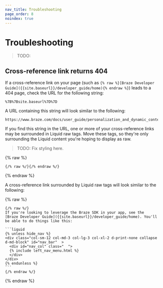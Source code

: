 ```yaml
---
nav_title: Troubleshooting
page_order: 8
noindex: true
---
```


# Troubleshooting

> TODO:

## Cross-reference link returns 404

<!--
Link for context: https://github.com/braze-inc/braze-docs/pull/6647/files#r1427183418
-->

If a cross-reference link on your page (such as `{% raw %}[Braze Developer Guide]({{site.baseurl}}/developer_guide/home){% endraw %}`) leads to a 404 page, check the URL for the following string:

```plaintext
%7B%7Bsite.baseurl%7D%7D
```

A URL containing this string will look similar to the following:

```plaintext
https://www.braze.com/docs/user_guide/personalization_and_dynamic_content/connected_content/%7B%7Bsite.baseurl%7D%7D/user_guide/administrative/app_settings/message_activity_log_tab
```

If you find this string in the URL, one or more of your cross-reference links may be surrounded in Liquid raw tags. Move these tags, so they're only surrounding the Liquid content you're hoping to display as raw.

> TODO: Fix styling here.

{% raw %}
```plaintext
{/% raw %/}{/% endraw %/}
```
{% endraw %}

A cross-reference link surrounded by Liquid raw tags will look similar to the following:

{% raw %}
````plaintext
{/% raw %/}
If you're looking to leverage the Braze SDK in your app, see the [Braze Developer Guide]({{site.baseurl}}/developer_guide/home). You'll be able to do things like this:

```liquid
{% unless hide_nav %}
<div class="col-sm-12 col-md-3 col-lg-3 col-xl-2 d-print-none collapse d-md-block" id="nav_bar"  >
  <div id="nav_col" class="  ">
  {% include left_nav_menu.html %}
  </div>
</div>
{% endunless %}
```
{/% endraw %/}
````
{% endraw %}
